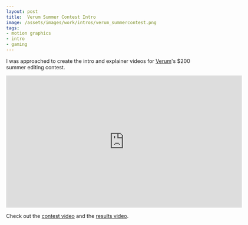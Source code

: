 ```yaml
---
layout: post
title:  Verum Summer Contest Intro
image: /assets/images/work/intros/verum_summercontest.png
tags:
- motion graphics
- intro
- gaming
---
```

I was approached to create the intro and explainer videos for [Verum](https://www.youtube.com/channel/UCpsNMBz_YpRe-DpkDzJW4pA)'s $200 summer editing contest.  

<div class="vid" > <iframe width="640" height="360" src="https://player.vimeo.com/video/184434257" frameborder="0" allowfullscreen></iframe></div>

Check out the [contest video](https://www.youtube.com/watch?v=h_4Fyg0mr2g) and the [results video](https://www.youtube.com/watch?v=Rw6c-5mcwLg).